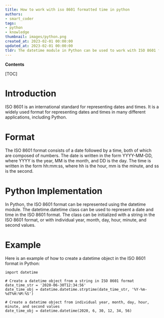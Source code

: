 ```yaml
---
title: How to work with iso 8601 formatted time in python
authors:
- smart_coder
tags:
- python
- knowledge
thumbnail: images/python.png
created_at: 2023-02-01 00:00:00
updated_at: 2023-02-01 00:00:00
tldr: The datetime module in Python can be used to work with ISO 8601 formatted dates and times.
---
```


**Contents**

[TOC]

# Introduction

ISO 8601 is an international standard for representing dates and times. It is a widely used format for representing dates and times in many different applications, including Python.

# Format

The ISO 8601 format consists of a date followed by a time, both of which are composed of numbers. The date is written in the form YYYY-MM-DD, where YYYY is the year, MM is the month, and DD is the day. The time is written in the form hh:mm:ss, where hh is the hour, mm is the minute, and ss is the second.

# Python Implementation

In Python, the ISO 8601 format can be represented using the datetime module. The datetime.datetime class can be used to represent a date and time in the ISO 8601 format. The class can be initialized with a string in the ISO 8601 format, or with individual year, month, day, hour, minute, and second values.

# Example

Here is an example of how to create a datetime object in the ISO 8601 format in Python:

```
import datetime

# Create a datetime object from a string in ISO 8601 format
date_time_str = '2020-06-30T12:34:56'
date_time_obj = datetime.datetime.strptime(date_time_str, '%Y-%m-%dT%H:%M:%S')

# Create a datetime object from individual year, month, day, hour, minute, and second values
date_time_obj = datetime.datetime(2020, 6, 30, 12, 34, 56)
```
